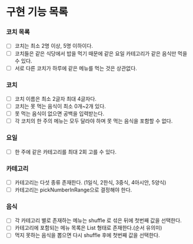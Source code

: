 # 구현 기능 목록
### 코치 목록
- [ ] 코치는 최소 2명 이상, 5명 이하이다.
- [ ] 코치들은 같은 식당에서 밥을 먹기 때문에 같은 요일 카테고리가 같은 음식만 먹을 수 있다.
- [ ] 서로 다른 코치가 하루에 같은 메뉴를 먹는 것은 상관없다.

### 코치
- [ ] 코치 이름은 최소 2글자 최대 4글자다.
- [ ] 코치는 못 먹는 음식이 최소 0개~2개 있다.
- [ ] 못 먹는 음식이 없으면 공백을 입력받는다.
- [ ] 각 코치의 한 주의 메뉴는 모두 달라야 하며 못 먹는 음식을 포함할 수 없다. 

### 요일
- [ ] 한 주에 같은 카테고리를 최대 2회 고를 수 있다.

### 카테고리
- [ ] 카테고리는 다섯 종류 존재한다. (1일식, 2한식, 3중식, 4아시안, 5양식)
- [ ] 카테고리는 pickNumberInRange으로 결정해야 한다.

### 음식
- [ ] 각 카테고리 별로 존재하는 메뉴는 shuffle 로 섞은 뒤에 첫번째 값을 선택한다.
- [ ] 카테고리에 포함되는 메뉴 목록은 List<String> 형태로 존재한다.(순서 유의미)
- [ ] 먹지 못하는 음식을 뽑으면 다시 shuffle 후에 첫번째 값을 선택한다.